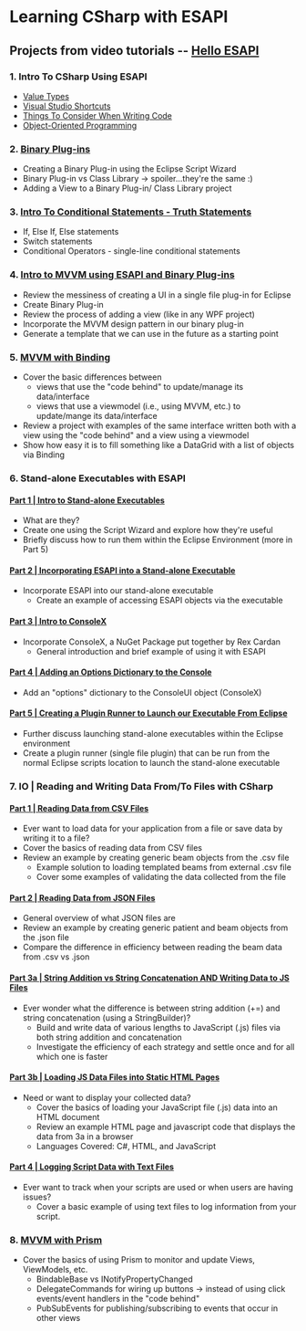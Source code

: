 # Learning CSharp with ESAPI

## Projects from video tutorials -- [Hello ESAPI](https://www.youtube.com/channel/UCaIibdaWUN3D_0MCmuCmO-w)

### 1. Intro To CSharp Using ESAPI

- [Value Types](https://www.youtube.com/watch?v=S6XrRCY2A4E&t=13s)
- [Visual Studio Shortcuts](https://www.youtube.com/watch?v=bug6eeHhqKA)
- [Things To Consider When Writing Code](https://www.youtube.com/watch?v=VtZ2bjOo15Y&t=2s)
- [Object-Oriented Programming](https://www.youtube.com/watch?v=4TBed1btXNw)

### 2. [Binary Plug-ins](https://www.youtube.com/watch?v=7gbqSBJiUYM&t=2598s)

- Creating a Binary Plug-in using the Eclipse Script Wizard
- Binary Plug-in vs Class Library -> spoiler...they're the same :)
- Adding a View to a Binary Plug-in/ Class Library project

### 3. [Intro To Conditional Statements - Truth Statements](https://www.youtube.com/watch?v=PRdxSto26ak)

- If, Else If, Else statements
- Switch statements
- Conditional Operators - single-line conditional statements

### 4. [Intro to MVVM using ESAPI and Binary Plug-ins](https://www.youtube.com/watch?v=gBbPA1iq5nI)

- Review the messiness of creating a UI in a single file plug-in for Eclipse
- Create Binary Plug-in
- Review the process of adding a view (like in any WPF project)
- Incorporate the MVVM design pattern in our binary plug-in
- Generate a template that we can use in the future as a starting point

### 5. [MVVM with Binding](https://www.youtube.com/watch?v=BEffjcmY_MU)

- Cover the basic differences between
  - views that use the "code behind" to update/manage its data/interface
  - views that use a viewmodel (i.e., using MVVM, etc.) to update/mange its data/interface
- Review a project with examples of the same interface written both with a view using the "code behind" and a view using a viewmodel
- Show how easy it is to fill something like a DataGrid with a list of objects via Binding

### 6. Stand-alone Executables with ESAPI
#### [Part 1 | Intro to Stand-alone Executables](https://youtu.be/5umPshEIty0)
- What are they?
- Create one using the Script Wizard and explore how they're useful
- Briefly discuss how to run them within the Eclipse Environment (more in Part 5)

#### [Part 2 | Incorporating ESAPI into a Stand-alone Executable](https://youtu.be/A3kOaI7WECo)
- Incorporate ESAPI into our stand-alone executable
	- Create an example of accessing ESAPI objects via the executable

#### [Part 3 | Intro to ConsoleX](https://youtu.be/LbHeakW3MjU)
- Incorporate ConsoleX, a NuGet Package put together by Rex Cardan
	- General introduction and brief example of using it with ESAPI

#### [Part 4 | Adding an Options Dictionary to the Console](https://youtu.be/AnECGMjfiQY)
- Add an "options" dictionary to the ConsoleUI object (ConsoleX)

#### [Part 5 | Creating a Plugin Runner to Launch our Executable From Eclipse](https://youtu.be/a9f5ePuPLdI)
- Further discuss launching stand-alone executables within the Eclipse environment
- Create a plugin runner (single file plugin) that can be run from the normal Eclipse scripts location to launch the stand-alone executable

### 7. IO | Reading and Writing Data From/To Files with CSharp
#### [Part 1 | Reading Data from CSV Files](https://youtu.be/92o2i-BbI1g)
- Ever want to load data for your application from a file or save data by writing it to a file? 
- Cover the basics of reading data from CSV files
- Review an example by creating generic beam objects from the .csv file 
	- Example solution to loading templated beams from external .csv file
	- Cover some examples of validating the data collected from the file

#### [Part 2 | Reading Data from JSON Files](https://youtu.be/IDciyvKT2Bg)
- General overview of what JSON files are
- Review an example by creating generic patient and beam objects from the .json file
- Compare the difference in efficiency between reading the beam data from .csv vs .json

#### [Part 3a | String Addition vs String Concatenation AND Writing Data to JS Files](https://youtu.be/RZO1S98exmw)
- Ever wonder what the difference is between string addition (+=) and string concatenation (using a StringBuilder)?
	- Build and write data of various lengths to JavaScript (.js) files via both string addition and concatenation
	- Investigate the efficiency of each strategy and settle once and for all which one is faster

#### [Part 3b | Loading JS Data Files into Static HTML Pages](https://youtu.be/pSXGfOnXC7o)
- Need or want to display your collected data? 
	- Cover the basics of loading your JavaScript file (.js) data into an HTML document
	- Review an example HTML page and javascript code that displays the data from 3a in a browser 
	- Languages Covered: C#, HTML, and JavaScript

#### [Part 4 | Logging Script Data with Text Files](https://youtu.be/TZsdSCT6HE0)
- Ever want to track when your scripts are used or when users are having issues?
	- Cover a basic example of using text files to log information from your script.

### 8. [MVVM with Prism]()
- Cover the basics of using Prism to monitor and update Views, ViewModels, etc. 
	- BindableBase vs INotifyPropertyChanged
	- DelegateCommands for wiring up buttons -> instead of using click events/event handlers in the "code behind"
	- PubSubEvents for publishing/subscribing to events that occur in other views
